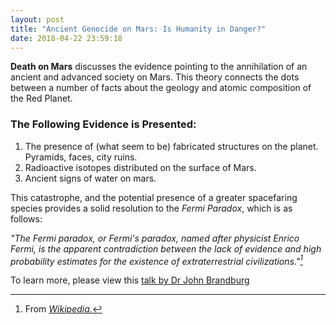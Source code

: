 ```yaml
---
layout: post
title: "Ancient Genocide on Mars: Is Humanity in Danger?"
date: 2018-04-22 23:59:18
---
```

**Death on Mars** discusses the evidence pointing to the annihilation of an ancient and advanced society on Mars. This theory connects the dots between a number of facts about the geology and atomic composition of the Red Planet.

### The Following Evidence is Presented:
1. The presence of (what seem to be) fabricated structures on the planet. Pyramids, faces, city ruins.
2. Radioactive isotopes distributed on the surface of Mars.
3. Ancient signs of water on mars.

This catastrophe, and the potential presence of a greater spacefaring species provides a solid resolution to the *Fermi Paradox*, which is as follows:

*"The Fermi paradox, or Fermi's paradox, named after physicist Enrico Fermi, is the apparent contradiction between the lack of evidence and high probability estimates for the existence of extraterrestrial civilizations."[^1]*

To learn more, please view this [talk by Dr John Brandburg](https://www.youtube.com/watch?v=RjGkgK5taP4)

[^1]: From [*Wikipedia.*](https://en.wikipedia.org/wiki/Fermi_paradox)
